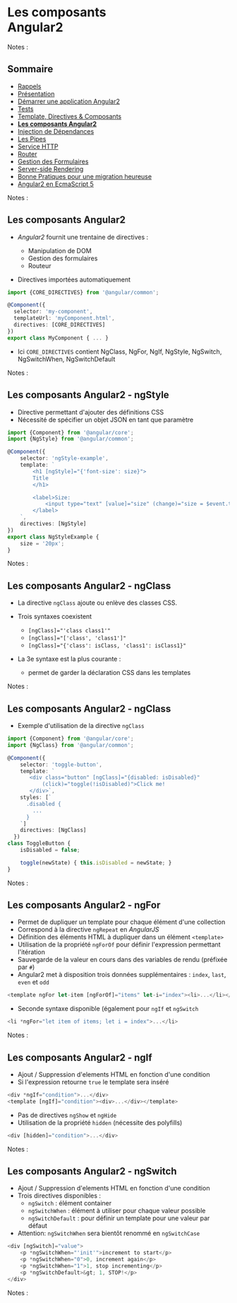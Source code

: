 # Les composants<br>Angular2

<!-- .slide: class="page-title" -->

Notes :



## Sommaire

<!-- .slide: class="toc" -->

- [Rappels](#/1)
- [Présentation](#/2)
- [Démarrer une application Angular2](#/3)
- [Tests](#/4)
- [Template, Directives & Composants](#/5)
- **[Les composants Angular2](#/6)**
- [Injection de Dépendances](#/7)
- [Les Pipes](#/8)
- [Service HTTP](#/9)
- [Router](#/10)
- [Gestion des Formulaires](#/11)
- [Server-side Rendering](#/12)
- [Bonne Pratiques pour une migration heureuse](#/13)
- [Angular2 en EcmaScript 5](#/14)

Notes :



## Les composants Angular2

- *Angular2* fournit une trentaine de directives :
	- Manipulation de DOM
	- Gestion des formulaires
	- Routeur

- Directives importées automatiquement

```typescript
import {CORE_DIRECTIVES} from '@angular/common';

@Component({
  selector: 'my-component',
  templateUrl: 'myComponent.html',
  directives: [CORE_DIRECTIVES]
})
export class MyComponent { ... }
```

- Ici `CORE_DIRECTIVES` contient NgClass, NgFor, NgIf, NgStyle, NgSwitch, NgSwitchWhen, NgSwitchDefault

Notes :



## Les composants Angular2 - ngStyle

- Directive permettant d'ajouter des définitions CSS
- Nécessité de spécifier un objet JSON en tant que paramètre

```typescript
import {Component} from '@angular/core';
import {NgStyle} from '@angular/common';

@Component({
	selector: 'ngStyle-example',
	template: `
		<h1 [ngStyle]="{'font-size': size}">
		Title
		</h1>

		<label>Size:
			<input type="text" [value]="size" (change)="size = $event.target.value">
		</label>
	`,
	directives: [NgStyle]
})
export class NgStyleExample {
	size = '20px';
}
```

Notes :



## Les composants Angular2 - ngClass

- La directive `ngClass` ajoute ou enlève des classes CSS.
- Trois syntaxes coexistent
	- `[ngClass]="'class class1'"`
	- `[ngClass]="['class', 'class1']"`
	- `[ngClass]="{'class': isClass, 'class1': isClass1}"`

- La 3e syntaxe est la plus courante :
	- permet de garder la déclaration CSS dans les templates

Notes :



## Les composants Angular2 - ngClass

- Exemple d'utilisation de la directive `ngClass`

```typescript
import {Component} from '@angular/core';
import {NgClass} from '@angular/common';

@Component({
	selector: 'toggle-button',
    template: `
       <div class="button" [ngClass]="{disabled: isDisabled}"
           (click)="toggle(!isDisabled)">Click me!
       </div>`,
    styles: [`
      .disabled {
        ...
      }
    `]
    directives: [NgClass]
  })
class ToggleButton {
	isDisabled = false;

    toggle(newState) { this.isDisabled = newState; }
}
```
Notes :



## Les composants Angular2 - ngFor

- Permet de dupliquer un template pour chaque élément d'une collection
- Correspond à la directive `ngRepeat` en *AngularJS*
- Définition des éléments HTML à dupliquer dans un élément `<template>`
- Utilisation de la propriété `ngForOf` pour définir l'expression permettant l'itération
- Sauvegarde de la valeur en cours dans des variables de rendu (préfixée par `#`)
- Angular2 met à disposition trois données supplémentaires : `index`, `last`, `even` et `odd`

```typescript
<template ngFor let-item [ngForOf]="items" let-i="index"><li>...</li></template>
```

- Seconde syntaxe disponible (également pour `ngIf` et `ngSwitch`

```typescript
<li *ngFor="let item of items; let i = index">...</li>
```

Notes :



## Les composants Angular2 - ngIf

- Ajout / Suppression d'elements HTML en fonction d'une condition
- Si l'expression retourne `true` le template sera inséré

```typescript
<div *ngIf="condition">...</div>
<template [ngIf]="condition"><div>...</div></template>
```

- Pas de directives `ngShow` et `ngHide`
- Utilisation de la propriété `hidden` (nécessite des polyfills)

```typescript
<div [hidden]="condition">...</div>
```

Notes :



## Les composants Angular2 - ngSwitch

- Ajout / Suppression d'elements HTML en fonction d'une condition
- Trois directives disponibles :
	- `ngSwitch` : élément container
	- `ngSwitchWhen` : élément à utiliser pour chaque valeur possible
	- `ngSwitchDefault` : pour définir un template pour une valeur par défaut
- Attention: `ngSwitchWhen` sera bientôt renommé en `ngSwitchCase`

```typescript
<div [ngSwitch]="value">
	<p *ngSwitchWhen="'init'">increment to start</p>
	<p *ngSwitchWhen="0">0, increment again</p>
	<p *ngSwitchWhen="1">1, stop incrementing</p>
	<p *ngSwitchDefault>&gt; 1, STOP!</p>
</div>
 ```

Notes :



<!-- .slide: class="page-questions" -->
